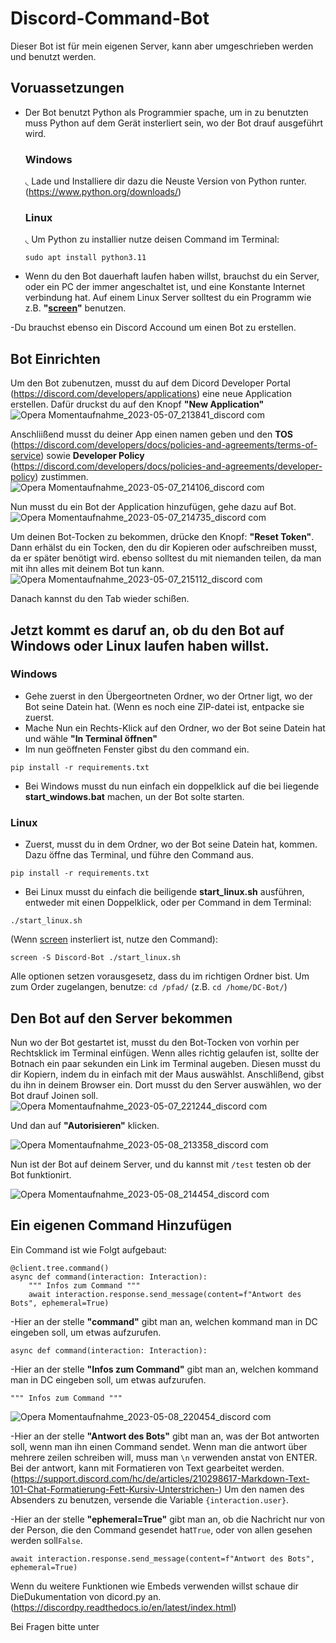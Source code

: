 # Discord-Command-Bot
Dieser Bot ist für mein eigenen Server, kann aber umgeschrieben werden und benutzt werden.
## Voruassetzungen

- Der Bot benutzt Python als Programmier spache, um in zu benutzten muss Python auf dem Gerät insterliert sein, wo der Bot drauf ausgeführt wird.

     ### **Windows**

     ◟ Lade und Installiere dir dazu die Neuste Version von Python runter. (https://www.python.org/downloads/)

     ### **Linux**

     ◟ Um Python zu installier nutze deisen Command im Terminal:
        
    ```
    sudo apt install python3.11
    ```
- Wenn du den Bot dauerhaft laufen haben willst, brauchst du ein Server, oder ein PC der immer angeschaltet ist, und eine Konstante Internet verbindung hat. Auf einem Linux Server solltest du ein Programm wie z.B. **"[screen](https://linuxize.com/post/how-to-use-linux-screen/)"** benutzen.

-Du brauchst ebenso ein Discord Accound um einen Bot zu erstellen.
## Bot Einrichten

Um den Bot zubenutzen, musst du auf dem Dicord Developer Portal (https://discord.com/developers/applications) eine neue Application erstellen.
Dafür druckst du auf den Knopf __"New Application"__
![Opera Momentaufnahme_2023-05-07_213841_discord com](https://user-images.githubusercontent.com/98546933/236699138-2125fd6e-71ab-4d40-a76c-9aaf82049cd1.png)

Anschliißend musst du deiner App einen namen geben und den **TOS** (https://discord.com/developers/docs/policies-and-agreements/terms-of-service) sowie **Developer Policy** (https://discord.com/developers/docs/policies-and-agreements/developer-policy) zustimmen.
![Opera Momentaufnahme_2023-05-07_214106_discord com](https://user-images.githubusercontent.com/98546933/236699342-01d16e6c-bf61-4499-bcab-6d53f87e6cea.png)

Nun musst du ein Bot der Application hinzufügen, gehe dazu auf Bot.![Opera Momentaufnahme_2023-05-07_214735_discord com](https://user-images.githubusercontent.com/98546933/236699652-398d7af7-e5db-4545-b10b-646e58a327a1.png)

Um deinen Bot-Tocken zu bekommen, drücke den Knopf: __"Reset Token"__. Dann erhälst du ein Tocken, den du dir Kopieren oder aufschreiben musst, da er später benötigt wird. ebenso solltest du mit niemanden teilen, da man mit ihn alles mit deinem Bot tun kann.
![Opera Momentaufnahme_2023-05-07_215112_discord com](https://user-images.githubusercontent.com/98546933/236699883-4d0664ff-47ec-4287-94de-d7ed08470fd5.png)

Danach kannst du den Tab wieder schißen.
## __Jetzt kommt es daruf an, ob du den Bot auf Windows oder Linux laufen haben willst.__

### **Windows**
- Gehe zuerst in den Übergeortneten Ordner, wo der Ortner ligt, wo der Bot seine Datein hat. (Wenn es noch eine ZIP-datei ist, entpacke sie zuerst.
- Mache Nun ein Rechts-Klick auf den Ordner, wo der Bot seine Datein hat und wähle __"In Terminal öffnen"__
- Im nun geöffneten Fenster gibst du den command ein.
```
pip install -r requirements.txt
```

- Bei Windows musst du nun einfach ein doppelklick auf die bei liegende __**start_windows.bat**__ machen, un der Bot solte starten.

### **Linux**
- Zuerst, musst du in dem Ordner, wo der Bot seine Datein hat, kommen. Dazu öffne das Terminal, und führe den Command  aus.
```
pip install -r requirements.txt
```

- Bei Linux musst du einfach die beiligende __**start_linux.sh**__ ausführen, entweder mit einen Doppelklick, oder per Command in dem Terminal:
```
./start_linux.sh
```
(Wenn [screen](https://linuxize.com/post/how-to-use-linux-screen/) insterliert ist, nutze den Command):
```
screen -S Discord-Bot ./start_linux.sh
```
Alle optionen setzen vorausgesetz, dass du im richtigen Ordner bist. Um zum Order zugelangen, benutze: ```cd /pfad/``` (z.B. ```cd /home/DC-Bot/```)

## Den Bot auf den Server bekommen
Nun wo der Bot gestartet ist, musst du den Bot-Tocken von vorhin per Rechtsklick im Terminal einfügen. Wenn alles richtig gelaufen ist, sollte der Botnach ein paar sekunden ein Link im Terminal augeben. Diesen musst du dir Kopiern, indem du in einfach mit der Maus auswählst. Anschlißend, gibst du ihn in deinem Browser ein. Dort musst du den Server auswählen, wo der Bot drauf Joinen soll.
![Opera Momentaufnahme_2023-05-07_221244_discord com](https://github.com/AlmarBlock/Discord-Command-Bot/assets/98546933/b032482a-23fd-4b21-8f3c-67d4261d899c)


Und dan auf __"Autorisieren"__ klicken.

![Opera Momentaufnahme_2023-05-08_213358_discord com](https://github.com/AlmarBlock/Discord-Command-Bot/assets/98546933/1a0b9ca1-b738-496d-be53-0289d23ded6a)


Nun ist der Bot auf deinem Server, und du kannst mit ```/test``` testen ob der Bot funktionirt.

![Opera Momentaufnahme_2023-05-08_214454_discord com](https://user-images.githubusercontent.com/98546933/236920382-8e507f3a-8280-4001-b860-d11db0472b3e.png)



## Ein eigenen Command Hinzufügen

Ein Command ist wie Folgt aufgebaut:
```
@client.tree.command()
async def command(interaction: Interaction):
    """ Infos zum Command """
    await interaction.response.send_message(content=f"Antwort des Bots", ephemeral=True)
```
-Hier an der stelle __"command"__ gibt man an, welchen kommand man in DC eingeben soll, um etwas aufzurufen.

```async def command(interaction: Interaction):```

-Hier an der stelle __"Infos zum Command"__ gibt man an, welchen kommand man in DC eingeben soll, um etwas aufzurufen.

```""" Infos zum Command """```

![Opera Momentaufnahme_2023-05-08_220454_discord com](https://user-images.githubusercontent.com/98546933/236922900-1a213128-c3a6-402f-abce-fe21e1327fed.png)


-Hier an der stelle __"Antwort des Bots"__ gibt man an, was der Bot antworten soll, wenn man ihn einen Command sendet. Wenn man die antwort über mehrere zeilen schreiben will, muss man ```\n``` verwenden anstat von ENTER. Bei der antwort, kann mit Formatieren von Text gearbeitet werden. (https://support.discord.com/hc/de/articles/210298617-Markdown-Text-101-Chat-Formatierung-Fett-Kursiv-Unterstrichen-) Um den namen des Absenders zu benutzen, versende  die Variable ```{interaction.user}```.

-Hier an der stelle __"ephemeral=True"__ gibt man an, ob die Nachricht nur von der Person, die den Command gesendet hat```True```, oder von allen gesehen werden soll```False```.

```await interaction.response.send_message(content=f"Antwort des Bots", ephemeral=True)```

Wenn du weitere Funktionen wie Embeds verwenden willst schaue dir DieDukumentation von dicord.py an. (https://discordpy.readthedocs.io/en/latest/index.html)

Bei Fragen bitte unter 
